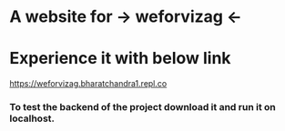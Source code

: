 # A website for -> weforvizag <-

# Experience it with below link

https://weforvizag.bharatchandra1.repl.co

### To test the backend of the project download it and run it on localhost.
